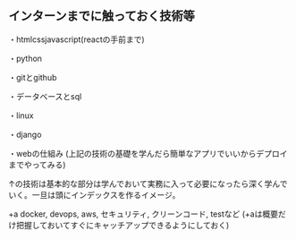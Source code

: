 ## インターンまでに触っておく技術等
・htmlcssjavascript(reactの手前まで)

・python

・gitとgithub

・データベースとsql

・linux

・django

・webの仕組み
(上記の技術の基礎を学んだら簡単なアプリでいいからデプロイまでやってみる)

↑の技術は基本的な部分は学んでおいて実務に入って必要になったら深く学んでいく。一旦は頭にインデックスを作るイメージ。

+a docker, devops, aws, セキュリティ, クリーンコード, testなど
(+aは概要だけ把握しておいてすぐにキャッチアップできるようにしておく)
